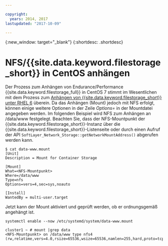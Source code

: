```yaml
---

copyright:
  years: 2014, 2017
lastupdated: "2017-10-09"

---
```

{:new_window: target="_blank"}
{:shortdesc: .shortdesc}

# NFS/{{site.data.keyword.filestorage_short}} in CentOS anhängen

Der Prozess zum Anhängen von Endurance/Performance {{site.data.keyword.filestorage_full}} in CentOS 7 stimmt im Wesentlichen mit dem Prozess zum [Anhängen von {{site.data.keyword.filestorage_short}} unter RHEL 6](https://console.stage1.bluemix.net/docs/infrastructure/FileStorage/accessing-file-storage-linux.html) überein. Da das Anhängen (Mount) jedoch mit NFS erfolgt, können einige weitere Optionen in der Zeile *Options=* in der Mountdatei angegeben werden. Im folgenden Beispiel wird NFS zum Anhängen an /data/www festgelegt. Beachten Sie, dass der NFS-Mountpunkt der {{site.data.keyword.filestorage_short}}-Instanz über die {{site.data.keyword.filestorage_short}}-Listenseite oder durch einen Aufruf der API `SoftLayer_Network_Storage::getNetworkMountAddress()` abgerufen werden kann.

```
$ cat data-www.mount
[Unit]
Description = Mount for Container Storage

[Mount]
What=<NFS-Mountpunkt>
Where=/data/www
Type=nfs
Options=vers=4,sec=sys,noauto

[Install]
WantedBy = multi-user.target
```

Jetzt kann der Mount aktiviert und geprüft werden, ob er ordnungsgemäß angehängt ist.

```
systemctl enable --now /etc/systemd/system/data-www.mount

cluster1 ~ # mount |grep data
<NFS-Mountpunkt> on /data/www type nfs4 (rw,relatime,vers=4.0,rsize=65536,wsize=65536,namlen=255,hard,proto=tcp,port=0,timeo=600,retrans=2,sec=sys,clientaddr=10.81.x.x,local_lock=none,addr=10.1.x.x)
```
